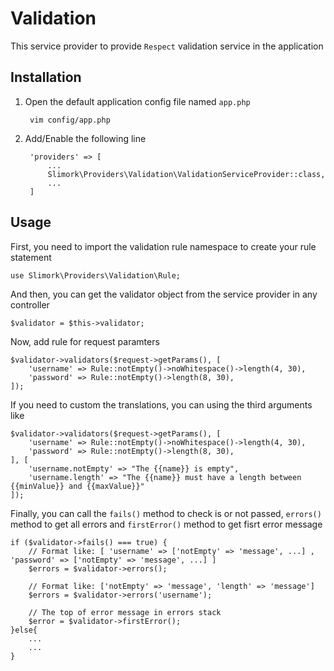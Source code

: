 # Validation

This service provider to provide `Respect` validation service in the application

## Installation

1. Open the default application config file named `app.php`

        vim config/app.php

2. Add/Enable the following line

        'providers' => [
            ...
            Slimork\Providers\Validation\ValidationServiceProvider::class,
            ...
        ]

## Usage

First, you need to import the validation rule namespace to create your rule statement

    use Slimork\Providers\Validation\Rule;


And then, you can get the validator object from the service provider in any controller

    $validator = $this->validator;

Now, add rule for request paramters

    $validator->validators($request->getParams(), [
        'username' => Rule::notEmpty()->noWhitespace()->length(4, 30),
        'password' => Rule::notEmpty()->length(8, 30),
    ]);

If you need to custom the translations, you can using the third arguments like

    $validator->validators($request->getParams(), [
        'username' => Rule::notEmpty()->noWhitespace()->length(4, 30),
        'password' => Rule::notEmpty()->length(8, 30),
    ], [
        'username.notEmpty' => "The {{name}} is empty",
        'username.length' => "The {{name}} must have a length between {{minValue}} and {{maxValue}}"
    ]);

Finally, you can call the `fails()` method to check is or not passed, `errors()` method to get all errors and `firstError()` method to get fisrt error message

    if ($validator->fails() === true) {
        // Format like: [ 'username' => ['notEmpty' => 'message', ...] , 'password' => ['notEmpty' => 'message', ...] ]
        $errors = $validator->errors();

        // Format like: ['notEmpty' => 'message', 'length' => 'message']
        $errors = $validator->errors('username');

        // The top of error message in errors stack
        $error = $validator->firstError();
    }else{
        ...
        ...
    }
